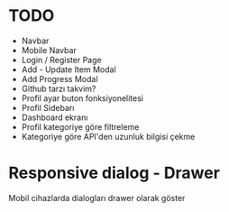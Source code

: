 # TODO

- Navbar
- Mobile Navbar
- Login / Register Page
- Add - Update Item Modal
- Add Progress Modal
- Github tarzı takvim?
- Profil ayar buton fonksiyonelitesi
- Profil Sidebarı
- Dashboard ekranı
- Profil kategoriye göre filtreleme
- Kategoriye göre API'den uzunluk bilgisi çekme

# Responsive dialog - Drawer

Mobil cihazlarda dialogları drawer olarak göster
